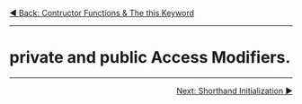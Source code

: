 <p align="left">
 <a href="05_04.md">◀ Back: Contructor Functions & The this Keyword</a>
</p>

---

# private and public Access Modifiers.



---

<p align="right">
 <a href="05_07.md">Next: Shorthand Initialization ▶</a>
</p>

